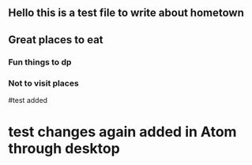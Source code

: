 ## Hello this is a test file to write about hometown

## Great places to eat

### Fun things to dp

### Not to visit places


#test added

# test changes again added in Atom through desktop
